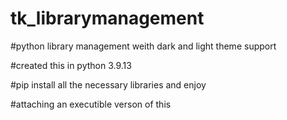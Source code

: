 # tk_librarymanagement
#python library management weith dark and light theme support

#created this in python 3.9.13

#pip install all the necessary libraries and enjoy

#attaching an executible verson of this
